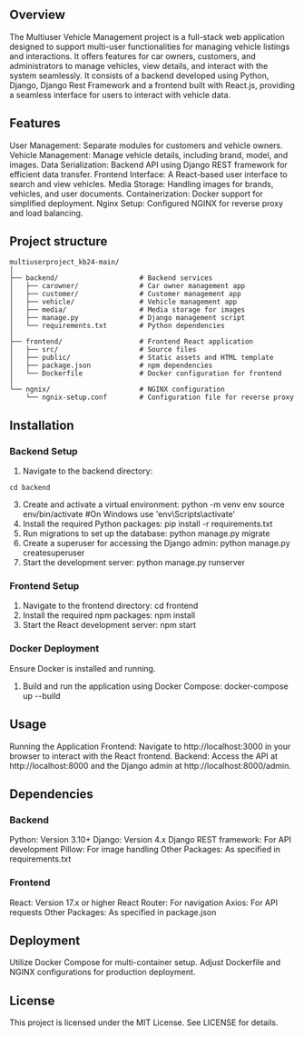 ## Overview
The Multiuser Vehicle Management project is a full-stack web application designed to support multi-user functionalities for managing vehicle listings and interactions. It offers features for car owners, customers, and administrators to manage vehicles, view details, and interact with the system seamlessly. It consists of a backend developed using Python, Django, Django Rest Framework and a frontend built with React.js, providing a seamless interface for users to interact with vehicle data.

## Features
User Management: Separate modules for customers and vehicle owners.
Vehicle Management: Manage vehicle details, including brand, model, and images.
Data Serialization: Backend API using Django REST framework for efficient data transfer.
Frontend Interface: A React-based user interface to search and view vehicles.
Media Storage: Handling images for brands, vehicles, and user documents.
Containerization: Docker support for simplified deployment.
Nginx Setup: Configured NGINX for reverse proxy and load balancing.

## Project structure
```
multiuserproject_kb24-main/
│
├── backend/                    # Backend services
│   ├── carowner/               # Car owner management app
│   ├── customer/               # Customer management app
│   ├── vehicle/                # Vehicle management app
│   ├── media/                  # Media storage for images
│   ├── manage.py               # Django management script
│   └── requirements.txt        # Python dependencies
│
├── frontend/                   # Frontend React application
│   ├── src/                    # Source files
│   ├── public/                 # Static assets and HTML template
│   ├── package.json            # npm dependencies
│   └── Dockerfile              # Docker configuration for frontend
│
└── ngnix/                      # NGINX configuration
    └── ngnix-setup.conf        # Configuration file for reverse proxy
```

## Installation
### Backend Setup
1. Navigate to the backend directory:
```
cd backend
```
3. Create and activate a virtual environment:
python -m venv env
source env/bin/activate  #On Windows use 'env\Scripts\activate'
4. Install the required Python packages:
pip install -r requirements.txt
5. Run migrations to set up the database:
python manage.py migrate
6. Create a superuser for accessing the Django admin:
python manage.py createsuperuser
7. Start the development server:
python manage.py runserver

### Frontend Setup
1. Navigate to the frontend directory:
cd frontend
2. Install the required npm packages:
npm install
3. Start the React development server:
npm start

### Docker Deployment
Ensure Docker is installed and running.
1. Build and run the application using Docker Compose:
docker-compose up --build

## Usage
Running the Application
Frontend: Navigate to http://localhost:3000 in your browser to interact with the React frontend.
Backend: Access the API at http://localhost:8000 and the Django admin at http://localhost:8000/admin.

## Dependencies
### Backend
Python: Version 3.10+
Django: Version 4.x
Django REST framework: For API development
Pillow: For image handling
Other Packages: As specified in requirements.txt

### Frontend
React: Version 17.x or higher
React Router: For navigation
Axios: For API requests
Other Packages: As specified in package.json

## Deployment
Utilize Docker Compose for multi-container setup.
Adjust Dockerfile and NGINX configurations for production deployment.

## License
This project is licensed under the MIT License. See LICENSE for details.





